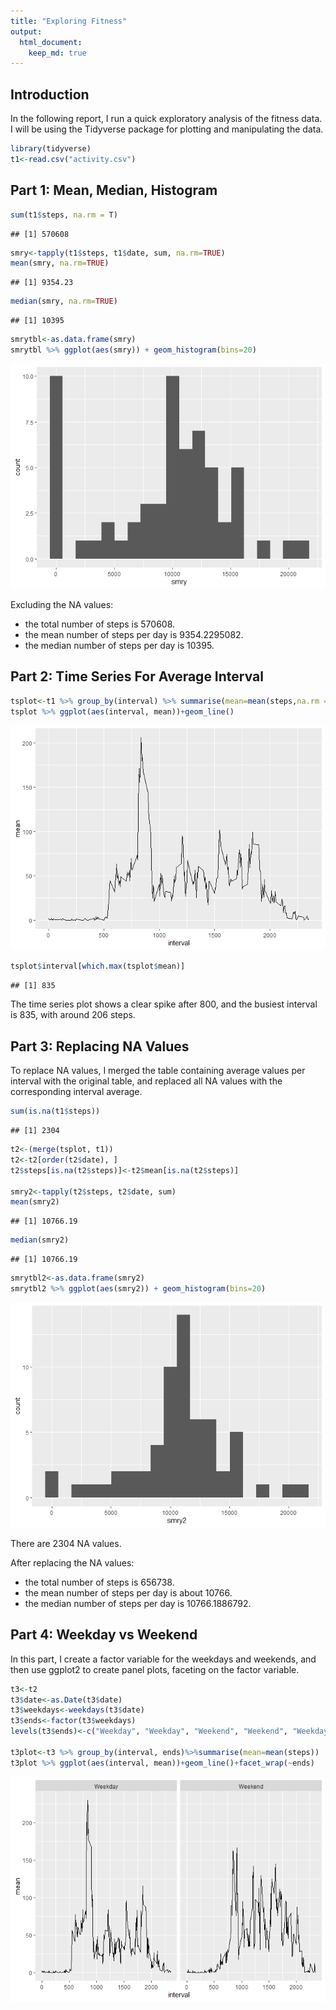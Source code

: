 ```yaml
---
title: "Exploring Fitness"
output: 
  html_document:
    keep_md: true
---
```





## Introduction

In the following report, I run a quick exploratory analysis of the fitness data.
I will be using the Tidyverse package for plotting and manipulating the data.


```r
library(tidyverse)
t1<-read.csv("activity.csv")
```

## Part 1: Mean, Median, Histogram 


```r
sum(t1$steps, na.rm = T)
```

```
## [1] 570608
```

```r
smry<-tapply(t1$steps, t1$date, sum, na.rm=TRUE)
mean(smry, na.rm=TRUE)
```

```
## [1] 9354.23
```

```r
median(smry, na.rm=TRUE)
```

```
## [1] 10395
```

```r
smrytbl<-as.data.frame(smry)
smrytbl %>% ggplot(aes(smry)) + geom_histogram(bins=20)
```

![](proj1_files/figure-html/Part1-1.png)<!-- -->

Excluding the NA values:

- the total number of steps is 570608. 
- the  mean number of steps per day is 9354.2295082. 
- the median number of steps per day is 10395.

## Part 2: Time Series For Average Interval


```r
tsplot<-t1 %>% group_by(interval) %>% summarise(mean=mean(steps,na.rm = T)) 
tsplot %>% ggplot(aes(interval, mean))+geom_line()
```

![](proj1_files/figure-html/Part2-1.png)<!-- -->

```r
tsplot$interval[which.max(tsplot$mean)]
```

```
## [1] 835
```

The time series plot shows a clear spike after 800, and the busiest interval is 835, 
with around 206 steps.

## Part 3: Replacing NA Values

To replace NA values, I merged the table containing average values per interval with the original table, and replaced all NA values with the corresponding interval average.


```r
sum(is.na(t1$steps))
```

```
## [1] 2304
```

```r
t2<-(merge(tsplot, t1))
t2<-t2[order(t2$date), ]
t2$steps[is.na(t2$steps)]<-t2$mean[is.na(t2$steps)]

smry2<-tapply(t2$steps, t2$date, sum)
mean(smry2)
```

```
## [1] 10766.19
```

```r
median(smry2)
```

```
## [1] 10766.19
```

```r
smrytbl2<-as.data.frame(smry2)
smrytbl2 %>% ggplot(aes(smry2)) + geom_histogram(bins=20)
```

![](proj1_files/figure-html/Part3-1.png)<!-- -->

There are 2304 NA values.

After replacing the NA values:

- the total number of steps is 656738. 
- the  mean number of steps per day is about 10766. 
- the median number of steps per day is 10766.1886792.


## Part 4: Weekday vs Weekend

In this part, I create a factor variable for the weekdays and weekends, and then use ggplot2 to create panel plots, faceting on the factor variable.


```r
t3<-t2
t3$date<-as.Date(t3$date)
t3$weekdays<-weekdays(t3$date)
t3$ends<-factor(t3$weekdays)
levels(t3$ends)<-c("Weekday", "Weekday", "Weekend", "Weekend", "Weekday", "Weekday", "Weekday")

t3plot<-t3 %>% group_by(interval, ends)%>%summarise(mean=mean(steps))
t3plot %>% ggplot(aes(interval, mean))+geom_line()+facet_wrap(~ends)
```

![](proj1_files/figure-html/Part4-1.png)<!-- -->
